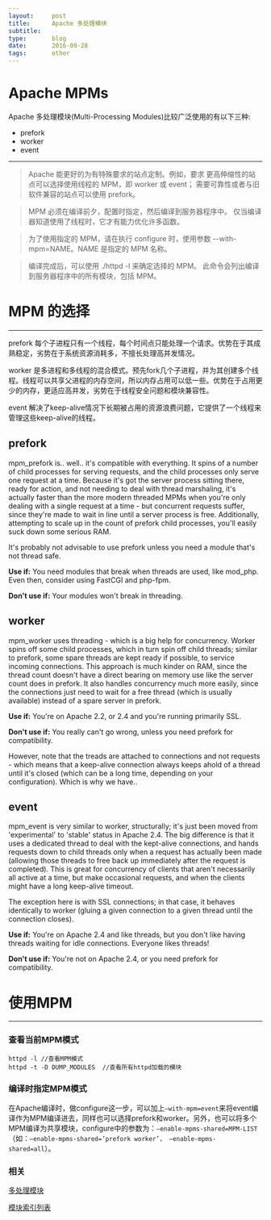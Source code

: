 ```yaml
---
layout:     post
title:      Apache 多处理模块
subtitle:   
type:       blog
date:       2016-09-28
tags:       other
---
```


# Apache MPMs

Apache 多处理模块(Multi-Processing Modules)比较广泛使用的有以下三种:

- prefork
- worker
- event

---

> Apache 能更好的为有特殊要求的站点定制。例如，要求 更高伸缩性的站点可以选择使用线程的 MPM，即 worker 或 event； 需要可靠性或者与旧软件兼容的站点可以使用 prefork。

> MPM 必须在编译前夕，配置时指定，然后编译到服务器程序中。 仅当编译器知道使用了线程时，它才有能力优化许多函数。

> 为了使用指定的 MPM，请在执行 configure 时，使用参数 --with-mpm=NAME。NAME 是指定的 MPM 名称。

> 编译完成后，可以使用 ./httpd -l 来确定选择的 MPM。 此命令会列出编译到服务器程序中的所有模块，包括 MPM。

# MPM 的选择
---
prefork 每个子进程只有一个线程，每个时间点只能处理一个请求。优势在于其成熟稳定，劣势在于系统资源消耗多，不擅长处理高并发情况。

worker 是多进程和多线程的混合模式。预先fork几个子进程，并为其创建多个线程。线程可以共享父进程的内存空间，所以内存占用可以低一些。优势在于占用更少的内存，更适应高并发，劣势在于线程安全问题和模块兼容性。

event 解决了keep-alive情况下长期被占用的资源浪费问题，它提供了一个线程来管理这些keep-alive的线程。


## prefork

mpm_prefork is.. well.. it's compatible with everything. It spins of a number of child processes for serving requests, and the child processes only serve one request at a time. Because it's got the server process sitting there, ready for action, and not needing to deal with thread marshaling, it's actually faster than the more modern threaded MPMs when you're only dealing with a single request at a time - but concurrent requests suffer, since they're made to wait in line until a server process is free. Additionally, attempting to scale up in the count of prefork child processes, you'll easily suck down some serious RAM.

It's probably not advisable to use prefork unless you need a module that's not thread safe.

**Use if:** You need modules that break when threads are used, like mod_php. Even then, consider using FastCGI and php-fpm.

**Don't use if:** Your modules won't break in threading.

## worker

mpm_worker uses threading - which is a big help for concurrency. Worker spins off some child processes, which in turn spin off child threads; similar to prefork, some spare threads are kept ready if possible, to service incoming connections. This approach is much kinder on RAM, since the thread count doesn't have a direct bearing on memory use like the server count does in prefork. It also handles concurrency much more easily, since the connections just need to wait for a free thread (which is usually available) instead of a spare server in prefork.

**Use if:** You're on Apache 2.2, or 2.4 and you're running primarily SSL.

**Don't use if:** You really can't go wrong, unless you need prefork for compatibility.

However, note that the treads are attached to connections and not requests - which means that a keep-alive connection always keeps ahold of a thread until it's closed (which can be a long time, depending on your configuration). Which is why we have..

## event

mpm_event is very similar to worker, structurally; it's just been moved from 'experimental' to 'stable' status in Apache 2.4. The big difference is that it uses a dedicated thread to deal with the kept-alive connections, and hands requests down to child threads only when a request has actually been made (allowing those threads to free back up immediately after the request is completed). This is great for concurrency of clients that aren't necessarily all active at a time, but make occasional requests, and when the clients might have a long keep-alive timeout.

The exception here is with SSL connections; in that case, it behaves identically to worker (gluing a given connection to a given thread until the connection closes).

**Use if:** You're on Apache 2.4 and like threads, but you don't like having threads waiting for idle connections. Everyone likes threads!

**Don't use if:** You're not on Apache 2.4, or you need prefork for compatibility.

</pre>

# 使用MPM
 ---
### 查看当前MPM模式
	
	httpd -l //查看MPM模式
	httpd -t -D DUMP_MODULES  //查看所有httpd加载的模块 

### 编译时指定MPM模式

在Apache编译时，做configure这一步，可以加上`–with-mpm=event`来将event编译作为MPM编译进去，同样也可以选择prefork和worker。另外，也可以将多个MPM编译为共享模块，configure中的参数为：`–enable-mpms-shared=MPM-LIST` （如：`–enable-mpms-shared=’prefork worker’， –enable-mpms-shared=all`）。

### 相关

[多处理模块](https://httpd.apache.org/docs/2.2/mpm.html)

[模块索引列表](https://httpd.apache.org/docs/2.2/mpm.html)